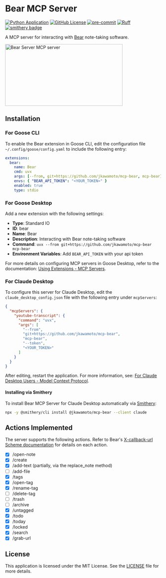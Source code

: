 # Bear MCP Server
[![Python Application](https://github.com/jkawamoto/mcp-bear/actions/workflows/python-app.yaml/badge.svg)](https://github.com/jkawamoto/mcp-bear/actions/workflows/python-app.yaml)
[![GitHub License](https://img.shields.io/github/license/jkawamoto/mcp-bear)](https://github.com/jkawamoto/mcp-bear/blob/main/LICENSE)
[![pre-commit](https://img.shields.io/badge/pre--commit-enabled-brightgreen?logo=pre-commit)](https://github.com/pre-commit/pre-commit)
[![Ruff](https://img.shields.io/endpoint?url=https://raw.githubusercontent.com/astral-sh/ruff/main/assets/badge/v2.json)](https://github.com/astral-sh/ruff)
[![smithery badge](https://smithery.ai/badge/@jkawamoto/mcp-bear)](https://smithery.ai/server/@jkawamoto/mcp-bear)

A MCP server for interacting with [Bear](https://bear.app/) note-taking software.

<a href="https://glama.ai/mcp/servers/2gg54jdwwv"><img width="380" height="200" src="https://glama.ai/mcp/servers/2gg54jdwwv/badge" alt="Bear Server MCP server" /></a>

## Installation

### For Goose CLI
To enable the Bear extension in Goose CLI,
edit the configuration file `~/.config/goose/config.yaml` to include the following entry:

```yaml
extensions:
  bear:
    name: Bear
    cmd: uvx
    args: [--from, git+https://github.com/jkawamoto/mcp-bear, mcp-bear]
    envs: { "BEAR_API_TOKEN": "<YOUR_TOKEN>" }
    enabled: true
    type: stdio
```

### For Goose Desktop
Add a new extension with the following settings:

- **Type**: Standard IO
- **ID**: bear
- **Name**: Bear
- **Description**: Interacting with Bear note-taking software
- **Command**: `uvx --from git+https://github.com/jkawamoto/mcp-bear mcp-bear`
- **Environment Variables**: Add `BEAR_API_TOKEN` with your api token

For more details on configuring MCP servers in Goose Desktop,
refer to the documentation:
[Using Extensions - MCP Servers](https://block.github.io/goose/docs/getting-started/using-extensions#mcp-servers).

### For Claude Desktop
To configure this server for Claude Desktop, edit the `claude_desktop_config.json` file with the following entry under
`mcpServers`:

```json
{
  "mcpServers": {
    "youtube-transcript": {
      "command": "uvx",
      "args": [
        "--from",
        "git+https://github.com/jkawamoto/mcp-bear",
        "mcp-bear",
        "--token",
        "<YOUR_TOKEN>"
      ]
    }
  }
}
```
After editing, restart the application.
For more information,
see: [For Claude Desktop Users - Model Context Protocol](https://modelcontextprotocol.io/quickstart/user).

#### Installing via Smithery
To install Bear MCP Server for Claude Desktop automatically via [Smithery](https://smithery.ai/server/@jkawamoto/mcp-bear):

```bash
npx -y @smithery/cli install @jkawamoto/mcp-bear --client claude
```

## Actions Implemented

The server supports the following actions.
Refer to Bear's [X-callback-url Scheme documentation](https://bear.app/faq/x-callback-url-scheme-documentation/) for details on each action.

- [x] /open-note
- [x] /create
- [x] /add-text (partially, via the replace_note method)
- [ ] /add-file
- [x] /tags
- [x] /open-tag
- [x] /rename-tag
- [ ] /delete-tag
- [ ] /trash
- [ ] /archive
- [x] /untagged
- [x] /todo
- [x] /today
- [x] /locked
- [x] /search
- [x] /grab-url

## License
This application is licensed under the MIT License. See the [LICENSE](LICENSE) file for more details.
